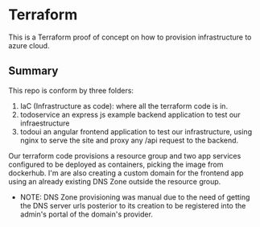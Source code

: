 # Terraform
This is a Terraform proof of concept on how to provision infrastructure to azure cloud.

## Summary

This repo is conform by three folders: 
1. IaC (Infrastructure as code): where all the terraform code is in.
2. todoservice an express js example backend application to test our infraestructure
3. todoui an angular frontend application to test our infrastructure, using nginx to serve the site and proxy any /api request to the backend.

Our terraform code provisions a resource group and two app services configured to be deployed as containers, picking the image from dockerhub. I'm are also creating a custom domain for the frontend app using an already existing DNS Zone outside the resource group.

- NOTE: DNS Zone provisioning was manual due to the need of getting the DNS server urls posterior to its creation to be registered into the admin's portal of the domain's provider.
